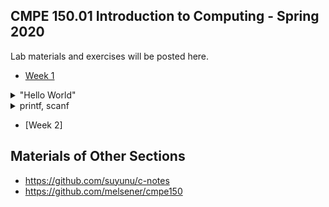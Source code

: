 ## CMPE 150.01 Introduction to Computing - Spring 2020

Lab materials and exercises will be posted here.

* [Week 1](https://github.com/zeynepyirmibes/cmpe150-spring20/blob/master/CMPE150-PS1.pptx)

<details>
<summary>"Hello World"</summary>
</details>

<details>
<summary>printf, scanf</summary>
</details>

* [Week 2]

## Materials of Other Sections
* https://github.com/suyunu/c-notes
* https://github.com/melsener/cmpe150

